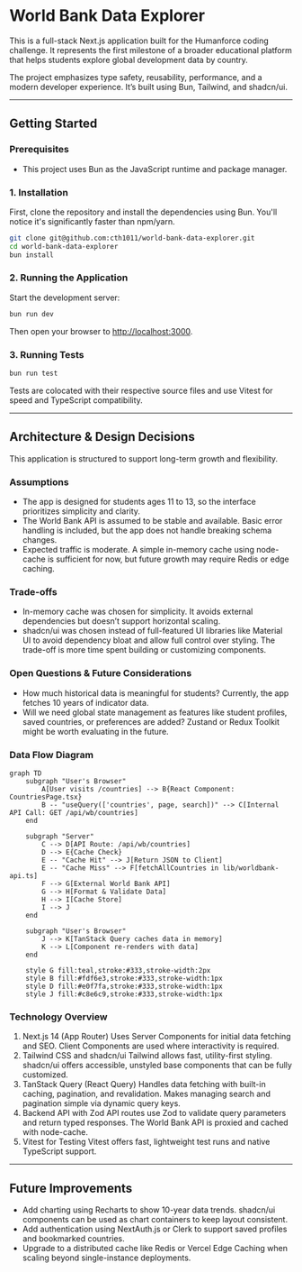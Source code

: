 # World Bank Data Explorer

This is a full-stack Next.js application built for the Humanforce coding challenge. It represents the first milestone of a broader educational platform that helps students explore global development data by country.

The project emphasizes type safety, reusability, performance, and a modern developer experience. It’s built using Bun, Tailwind, and shadcn/ui.

---

## Getting Started

### Prerequisites

- This project uses Bun as the JavaScript runtime and package manager.

### 1. Installation

First, clone the repository and install the dependencies using Bun. You'll notice it's significantly faster than npm/yarn.

```bash
git clone git@github.com:cth1011/world-bank-data-explorer.git
cd world-bank-data-explorer
bun install
```

### 2. Running the Application

Start the development server:

  ```bash
  bun run dev
  ```

Then open your browser to [http://localhost:3000](http://localhost:3000).

### 3. Running Tests

```bash
bun run test
```

Tests are colocated with their respective source files and use Vitest for speed and TypeScript compatibility.

---

## Architecture & Design Decisions

This application is structured to support long-term growth and flexibility.

### Assumptions

- The app is designed for students ages 11 to 13, so the interface prioritizes simplicity and clarity.
- The World Bank API is assumed to be stable and available. Basic error handling is included, but the app does not handle breaking schema changes.
- Expected traffic is moderate. A simple in-memory cache using node-cache is sufficient for now, but future growth may require Redis or edge caching.

### Trade-offs

- In-memory cache was chosen for simplicity. It avoids external dependencies but doesn’t support horizontal scaling.
- shadcn/ui was chosen instead of full-featured UI libraries like Material UI to avoid dependency bloat and allow full control over styling. The trade-off is more time spent building or customizing components.

### Open Questions & Future Considerations

- How much historical data is meaningful for students? Currently, the app fetches 10 years of indicator data.
- Will we need global state management as features like student profiles, saved countries, or preferences are added? Zustand or Redux Toolkit might be worth evaluating in the future.

### Data Flow Diagram

```mermaid
graph TD
    subgraph "User's Browser"
        A[User visits /countries] --> B{React Component: CountriesPage.tsx}
        B -- "useQuery(['countries', page, search])" --> C[Internal API Call: GET /api/wb/countries]
    end

    subgraph "Server"
        C --> D[API Route: /api/wb/countries]
        D --> E{Cache Check}
        E -- "Cache Hit" --> J[Return JSON to Client]
        E -- "Cache Miss" --> F[fetchAllCountries in lib/worldbank-api.ts]
        F --> G[External World Bank API]
        G --> H[Format & Validate Data]
        H --> I[Cache Store]
        I --> J
    end

    subgraph "User's Browser"
        J --> K[TanStack Query caches data in memory]
        K --> L[Component re-renders with data]
    end

    style G fill:teal,stroke:#333,stroke-width:2px
    style B fill:#fdf6e3,stroke:#333,stroke-width:1px
    style D fill:#e0f7fa,stroke:#333,stroke-width:1px
    style J fill:#c8e6c9,stroke:#333,stroke-width:1px
```

### Technology Overview

1. Next.js 14 (App Router)
Uses Server Components for initial data fetching and SEO. Client Components are used where interactivity is required.
2. Tailwind CSS and shadcn/ui
Tailwind allows fast, utility-first styling. shadcn/ui offers accessible, unstyled base components that can be fully customized.
3. TanStack Query (React Query)
Handles data fetching with built-in caching, pagination, and revalidation. Makes managing search and pagination simple via dynamic query keys.
4. Backend API with Zod
API routes use Zod to validate query parameters and return typed responses. The World Bank API is proxied and cached with node-cache.
5. Vitest for Testing
Vitest offers fast, lightweight test runs and native TypeScript support.

---

## Future Improvements

- Add charting using Recharts to show 10-year data trends. shadcn/ui components can be used as chart containers to keep layout consistent.
- Add authentication using NextAuth.js or Clerk to support saved profiles and bookmarked countries.
- Upgrade to a distributed cache like Redis or Vercel Edge Caching when scaling beyond single-instance deployments.
